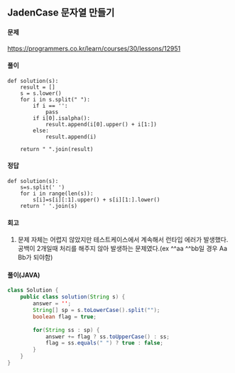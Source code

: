 ## JadenCase 문자열 만들기

#### 문제
https://programmers.co.kr/learn/courses/30/lessons/12951

#### 풀이
``` python3
def solution(s):
    result = []
    s = s.lower()
    for i in s.split(" "):
        if i == '':
            pass
        if i[0].isalpha():
            result.append(i[0].upper() + i[1:])
        else:
            result.append(i)

    return " ".join(result)
```

#### 정답
``` python3
def solution(s):
    s=s.split(' ')
    for i in range(len(s)):
        s[i]=s[i][:1].upper() + s[i][1:].lower()
    return ' '.join(s)
```

#### 회고
1. 문제 자체는 어렵지 않았지만 테스트케이스에서 계속해서 런타입 에러가 발생했다. 공백이 2개일때 처리를 해주지 않아 발생하는 문제였다.(ex ^^aa ^^bb일 경우 Aa Bb가 되야함)

#### 풀이(JAVA)
``` java
class Solution {
    public class solution(String s) {
        answer = '';
        String[] sp = s.toLowerCase().split("");
        boolean flag = true;
        
        for(String ss : sp) {
            answer += flag ? ss.toUpperCase() : ss;
            flag = ss.equals(" ") ? true : false;
        }
    }
}
```
